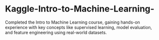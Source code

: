 # Kaggle-Intro-to-Machine-Learning-
Completed the Intro to Machine Learning course, gaining hands-on experience with key concepts like supervised learning, model evaluation, and feature engineering using real-world datasets.
